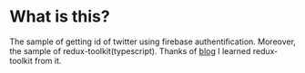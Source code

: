 # What is this?
The sample of getting id of twitter using firebase authentification.
Moreover, the sample of redux-toolkit(typescript).
Thanks of [blog](https://www.wakuwakubank.com/posts/757-react-redux-toolkit-hooks/) 
I learned redux-toolkit from it.